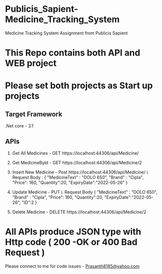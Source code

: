 # Publicis_Sapient-Medicine_Tracking_System
Medicine Tracking System Assignment from Publicis Sapient 

# This Repo contains both API and WEB project 

# Please set both projects as Start up projects

Target Framework 
--------
.Net core - 3.1 



APIs
-----------
1. Get All Medicines - GET https://localhost:44306/api/Medicine/
2. Get MedicineById - GET https://localhost:44306/api/Medicine/2
3. Insert New Medicine - Post https://localhost:44306/api/Medicine/
   i. Request Body : {
    "MedicineText" : "DOLO 650",
    "Brand" : "Cipla",
    "Price": 160,
    "Quantity":20,
    "ExpiryDate":"2022-05-26"
    }
 4. Update Medicine - PUT 
    i. Request Body 
    {
    "MedicineText" : "DOLO 650",
    "Brand" : "Cipla",
    "Price": 160,
    "Quantity":20,
    "ExpiryDate":"2022-05-26",
    "ID":2
    }
    
 5. Delete Medicine - DELETE https://localhost:44306/api/Medicine/2

# All APIs produce JSON type with Http code ( 200 -OK or 400 Bad Request )


Please connect to me for code issues - Prasanth8185@yahoo.com

